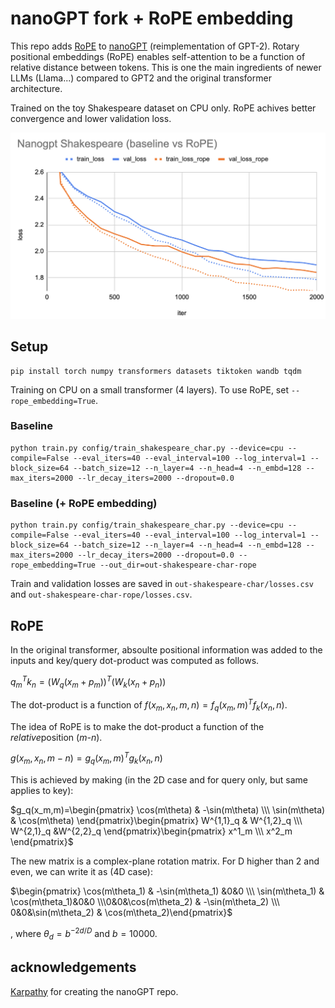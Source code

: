 # nanoGPT fork + RoPE embedding

This repo adds [RoPE](https://arxiv.org/abs/2104.09864) to [nanoGPT](https://github.com/karpathy/nanoGPT) (reimplementation of GPT-2). Rotary positional embeddings (RoPE) enables self-attention to be a function of relative distance between tokens. This is one the main ingredients of newer LLMs (Llama...) compared to GPT2 and the original transformer architecture.

Trained on the toy Shakespeare dataset on CPU only. RoPE achives better convergence and lower validation loss.

![validation_loss](assets/validation_rope.png)

## Setup

```
pip install torch numpy transformers datasets tiktoken wandb tqdm
```

Training on CPU on a small transformer (4 layers). To use RoPE, set `--rope_embedding=True`.

### Baseline
```
python train.py config/train_shakespeare_char.py --device=cpu --compile=False --eval_iters=40 --eval_interval=100 --log_interval=1 --block_size=64 --batch_size=12 --n_layer=4 --n_head=4 --n_embd=128 --max_iters=2000 --lr_decay_iters=2000 --dropout=0.0
```

### Baseline (+ RoPE embedding)
```
python train.py config/train_shakespeare_char.py --device=cpu --compile=False --eval_iters=40 --eval_interval=100 --log_interval=1 --block_size=64 --batch_size=12 --n_layer=4 --n_head=4 --n_embd=128 --max_iters=2000 --lr_decay_iters=2000 --dropout=0.0 --rope_embedding=True --out_dir=out-shakespeare-char-rope

```


Train and validation losses are saved in `out-shakespeare-char/losses.csv` and `out-shakespeare-char-rope/losses.csv`.

## RoPE

In the original transformer, absoulte positional information was added to the inputs and key/query dot-product was computed as follows.

${q^T_m}{k_n} = (W_q(x_m+p_m))^T(W_k(x_n+p_n))$

The dot-product is a function of $f(x_m,x_n,m,n) = f_q(x_m,m)^Tf_k(x_n,n)$.

The idea of RoPE is to make the dot-product a function of the *relative*position (*m-n*).

$g(x_m,x_n,m-n) = g_q(x_m,m)^Tg_k(x_n,n)$

This is achieved by making (in the 2D case and for query only, but same applies to key):

$g_q(x_m,m)=\begin{pmatrix} \cos(m\theta)  & -\sin(m\theta) \\\ \sin(m\theta) & \cos(m\theta) \end{pmatrix}\begin{pmatrix} W^{1,1}_q  & W^{1,2}_q \\\ W^{2,1}_q &W^{2,2}_q \end{pmatrix}\begin{pmatrix} x^1_m \\\ x^2_m \end{pmatrix}$

The new matrix is a complex-plane rotation matrix. For D higher than 2 and even, we can write it as (4D case):

$\begin{pmatrix} \cos(m\theta_1)  & -\sin(m\theta_1) &0&0 \\\ \sin(m\theta_1) & \cos(m\theta_1)&0&0 \\\0&0&\cos(m\theta_2)  & -\sin(m\theta_2)  \\\ 0&0&\sin(m\theta_2) & \cos(m\theta_2)\end{pmatrix}$

, where $\theta_d=b^{-2d/D}$ and $b=10000$.


## acknowledgements

[Karpathy](https://github.com/karpathy) for creating the nanoGPT repo.

